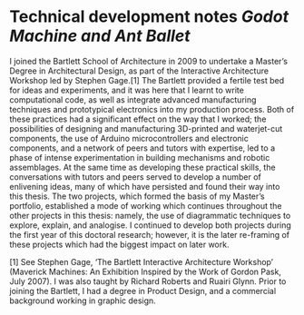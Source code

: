 Technical development notes
*Godot Machine and Ant Ballet*
==============================

I joined the Bartlett School of Architecture in 2009 to undertake a Master’s Degree in Architectural Design, as part of the Interactive Architecture Workshop led by Stephen Gage.[1] The Bartlett provided a fertile test bed for ideas and experiments, and it was here that I learnt to write computational code, as well as integrate advanced manufacturing techniques and prototypical electronics into my production process. Both of these practices had a significant effect on the way that I worked; the possibilities of designing and manufacturing 3D-printed and waterjet-cut components, the use of Arduino microcontrollers and electronic components, and a network of peers and tutors with expertise, led to a phase of intense experimentation in building mechanisms and robotic assemblages. At the same time as developing these practical skills, the conversations with tutors and peers served to develop a number of enlivening ideas, many of which have persisted and found their way into this thesis. The two projects, which formed the basis of my Master’s portfolio, established a mode of working which continues throughout the other projects in this thesis: namely, the use of diagrammatic techniques to explore, explain, and analogise. I continued to develop both projects during the first year of this doctoral research; however, it is the later re-framing of these projects which had the biggest impact on later work.

[1] See Stephen Gage, ‘The Bartlett Interactive Architecture Workshop’ (Maverick Machines: An Exhibition Inspired by the Work of Gordon Pask, July 2007). I was also taught by Richard Roberts and Ruairi Glynn. Prior to joining the Bartlett, I had a degree in Product Design, and a commercial background working in graphic design.
